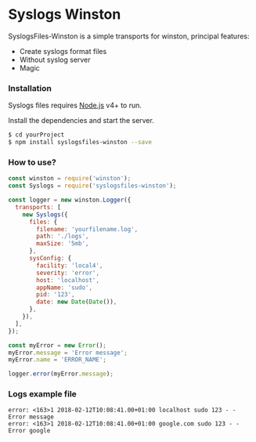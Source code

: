 # Syslogs Winston

SyslogsFiles-Winston is a simple transports for winston, principal features:

  - Create syslogs format files
  - Without syslog server
  - Magic

### Installation

Syslogs files requires [Node.js](https://nodejs.org/) v4+ to run.

Install the dependencies and start the server.

```sh
$ cd yourProject
$ npm install syslogsfiles-winston --save
```

### How to use?

```js
const winston = require('winston');
const Syslogs = require('syslogsfiles-winston');

const logger = new winston.Logger({
  transports: [
    new Syslogs({
      files: {
        filename: 'yourfilename.log',
        path: './logs',
        maxSize: '5mb',
      },
      sysConfig: {
        facility: 'local4',
        severity: 'error',
        host: 'localhost',
        appName: 'sudo',
        pid: '123',
        date: new Date(Date()),
      },
    }),
  ],
});

const myError = new Error();
myError.message = 'Error message';
myError.name = 'ERROR_NAME';

logger.error(myError.message);
```

### Logs example file

```
error: <163>1 2018-02-12T10:08:41.00+01:00 localhost sudo 123 - - Error message
error: <163>1 2018-02-12T10:08:41.00+01:00 google.com sudo 123 - - Error google
```

